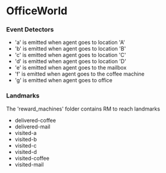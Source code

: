 # OfficeWorld

### Event Detectors
- 'a' is emitted when agent goes to location 'A'
- 'b' is emitted when agent goes to location 'B'
- 'c' is emitted when agent goes to location 'C'
- 'd' is emitted when agent goes to location 'D'
- 'e' is emitted when agent goes to the mailbox
- 'f' is emitted when agent goes to the coffee machine
- 'g' is emitted when agent goes to office

### Landmarks
The 'reward_machines' folder contains RM to reach landmarks

- delivered-coffee
- delivered-mail
- visited-a
- visited-b
- visited-c
- visited-d
- visited-coffee
- visited-mail